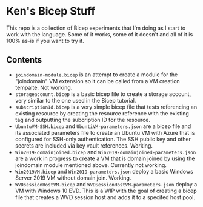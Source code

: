 # Ken's Bicep Stuff

This repo is a collection of Bicep experiments that I'm doing as I start to work with the language.  Some of it works, some of it doesn't and all of it is 100% as-is if you want to try it.

## Contents

* `joindomain-module.bicep` is an attempt to create a module for the "joindomain" VM extension so it can be called from a VM creation tempalte.  Not working.
* `storageaccount.bicep` is a basic bicep file to create a storage account, very similar to the one used in the Bicep tutorial.
* `subscriptionId.bicep` is a very simple bicep file that tests referencing an existing resource by creating the resource reference with the existing tag and outputting the subcription ID for the resource.
* `UbuntuVM-SSH.bicep` and `UbuntiVM-parameters.json` are a bicep file and its associated parameters file to create an Ubuntu VM with Azure that is configured for SSH-only authentication.  The SSH public key and other secrets are included via key vault references. Working.
* `Win2019-domainjoined.bicep` and `Win2019-domainjoined-parameters.json` are a work in progress to create a VM that is domain joined by using the joindomain module mentioned above.  Currently not working.
* `Win2019VM.bicep` and `Win2019-parametdrs.json` deploy a basic Windows Server 2019 VM without domain join.  Working.
* `WVDsessionHostVM.bicep` and `WVDSessionHostVM-parameters.json` deploy a VM with Windows 10 EVD.  This is a WIP with the goal of creating a bicep file that creates a WVD session host and adds it to a specifed host pool.


